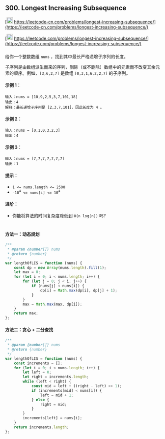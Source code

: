 ## 300. Longest Increasing Subsequence

[<img src="https://static.leetcode-cn.com/cn-mono-assets/production/assets/logo-dark-cn.c42314a8.svg" height="20" /> https://leetcode-cn.com/problems/longest-increasing-subsequence/](https://leetcode-cn.com/problems/longest-increasing-subsequence/)

[<img src="https://assets.leetcode.com/static_assets/public/webpack_bundles/images/logo-dark.e99485d9b.svg" height="20"/> https://leetcode.com/problems/longest-increasing-subsequence/](https://leetcode.com/problems/longest-increasing-subsequence/)

###

给你一个整数数组 `nums` ，找到其中最长严格递增子序列的长度。

子序列是由数组派生而来的序列，删除（或不删除）数组中的元素而不改变其余元素的顺序。例如，`[3,6,2,7]` 是数组 `[0,3,1,6,2,2,7]` 的子序列。

#### 示例 1：

```
输入：nums = [10,9,2,5,3,7,101,18]
输出：4
解释：最长递增子序列是 [2,3,7,101]，因此长度为 4 。
```

#### 示例 2：

```
输入：nums = [0,1,0,3,2,3]
输出：4
```

#### 示例 3：

```
输入：nums = [7,7,7,7,7,7,7]
输出：1
```

#### 提示：

-   `1 <= nums.length <= 2500`
-   `-10`<sup>`4`</sup>` <= nums[i] <= 10`<sup>`4`</sup>

#### 进阶：

-   你能将算法的时间复杂度降低到 `O(n log(n))` 吗?

#

#### 方法一：动态规划

```js
/**
 * @param {number[]} nums
 * @return {number}
 */
var lengthOfLIS = function (nums) {
    const dp = new Array(nums.length).fill(1);
    let max = 0;
    for (let i = 0; i < nums.length; i++) {
        for (let j = 0; j < i; j++) {
            if (nums[j] < nums[i]) {
                dp[i] = Math.max(dp[i], dp[j] + 1);
            }
        }
        max = Math.max(max, dp[i]);
    }
    return max;
};
```

#### 方法二：贪心 + 二分查找

```js
/**
 * @param {number[]} nums
 * @return {number}
 */
var lengthOfLIS = function (nums) {
    const increments = [];
    for (let i = 0; i < nums.length; i++) {
        let left = 0;
        let right = increments.length;
        while (left < right) {
            const mid = left + ((right - left) >> 1);
            if (increments[mid] < nums[i]) {
                left = mid + 1;
            } else {
                right = mid;
            }
        }
        increments[left] = nums[i];
    }
    return increments.length;
};
```
